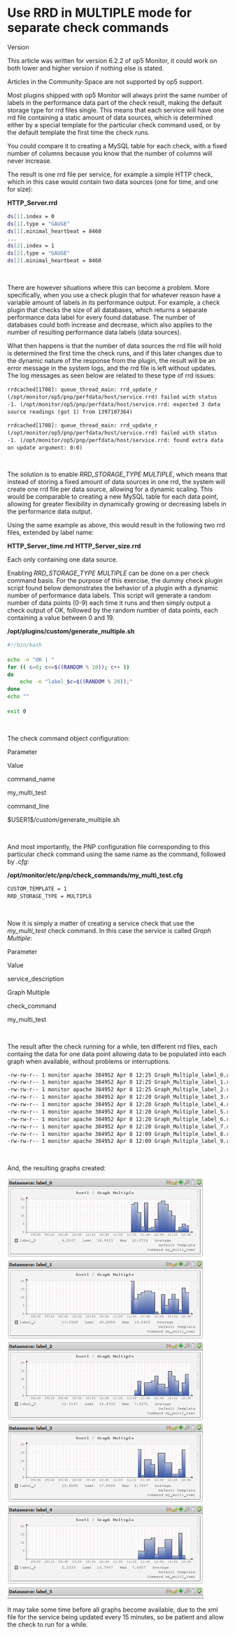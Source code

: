 # Use RRD in MULTIPLE mode for separate check commands

Version

This article was written for version 6.2.2 of op5 Monitor, it could work on both lower and higher version if nothing else is stated.

Articles in the Community-Space are not supported by op5 support.

Most plugins shipped with op5 Monitor will always print the same number of labels in the performance data part of the check result, making the default storage type for rrd files single. This means that each service will have one rrd file containing a static amount of data sources, which is determined either by a special template for the particular check command used, or by the default template the first time the check runs.

You could compare it to creating a MySQL table for each check, with a fixed number of columns because you know that the number of columns will never increase.

The result is one rrd file per service, for example a simple HTTP check, which in this case would contain two data sources (one for time, and one for size):

**HTTP\_Server.rrd**

``` {.bash data-syntaxhighlighter-params="brush: bash; gutter: false; theme: Confluence" data-theme="Confluence" style="brush: bash; gutter: false; theme: Confluence"}
ds[1].index = 0
ds[1].type = "GAUGE"
ds[1].minimal_heartbeat = 8460
...
ds[2].index = 1
ds[2].type = "GAUGE"
ds[2].minimal_heartbeat = 8460
```

 

There are however situations where this can become a problem. More specifically, when you use a check plugin that for whatever reason have a variable amount of labels in its performance output. For example, a check plugin that checks the size of all databases, which returns a separate performance data label for every found database. The number of databases could both increase and decrease, which also applies to the number of resulting performance data labels (data sources).

What then happens is that the number of data sources the rrd file will hold is determined the first time the check runs, and if this later changes due to the dynamic nature of the response from the plugin, the result will be an error message in the system logs, and the rrd file is left without updates. The log messages as seen below are related to these type of rrd issues:

`rrdcached[1708]: queue_thread_main: rrd_update_r (/opt/monitor/op5/pnp/perfdata/host/service.rrd) failed with status -1. (/opt/monitor/op5/pnp/perfdata/host/service.rrd: expected 3 data source readings (got 1) from 1397107364)`

`rrdcached[1708]: queue_thread_main: rrd_update_r (/opt/monitor/op5/pnp/perfdata/host/service.rrd) failed with status -1. (/opt/monitor/op5/pnp/perfdata/host/service.rrd: found extra data on update argument: 0:0)`

 

The solution is to enable *RRD\_STORAGE\_TYPE MULTIPLE*, which means that instead of storing a fixed amount of data sources in one rrd, the system will create one rrd file per data source, allowing for a dynamic scaling. This would be comparable to creating a new MySQL table for each data point, allowing for greater flexibility in dynamically growing or decreasing labels in the performance data output.

Using the same example as above, this would result in the following two rrd files, extended by label name:

**HTTP\_Server\_time.rrd**
**HTTP\_Server\_size.rrd**

Each only containing one data source.

Enabling *RRD\_STORAGE\_TYPE MULTIPLE* can be done on a per check command basis. For the purpose of this exercise, the dummy check plugin script found below demonstrates the behavior of a plugin with a dynamic number of performance data labels. This script will generate a random number of data points (0-9) each time it runs and then simply output a check output of OK, followed by the random number of data points, each containing a value between 0 and 19.

**/opt/plugins/custom/generate\_multiple.sh**

``` {.bash data-syntaxhighlighter-params="brush: bash; gutter: false; theme: Confluence" data-theme="Confluence" style="brush: bash; gutter: false; theme: Confluence"}
#!/bin/bash

echo -n "OK | "
for (( c=0; c<=$((RANDOM % 10)); c++ ))
do
    echo -n "label_$c=$((RANDOM % 20));"
done
echo ""
 
exit 0
```

 

The check command object configuration:

Parameter

Value

command\_name

my\_multi\_test

command\_line

\$USER1\$/custom/generate\_multiple.sh

 

And most importantly, the PNP configuration file corresponding to this particular check command using the same name as the command, followed by *.cfg*:

**/opt/monitor/etc/pnp/check\_commands/my\_multi\_test.cfg**

``` {.bash data-syntaxhighlighter-params="brush: bash; gutter: false; theme: Confluence" data-theme="Confluence" style="brush: bash; gutter: false; theme: Confluence"}
CUSTOM_TEMPLATE = 1
RRD_STORAGE_TYPE = MULTIPLE
```

 

Now it is simply a matter of creating a service check that use the *my\_multi\_test* check command. In this case the service is called *Graph Multiple*:

Parameter

Value

service\_description

Graph Multiple

check\_command

my\_multi\_test

 

The result after the check running for a while, ten different rrd files, each containg the data for one data point allowing data to be populated into each graph when available, without problems or interruptions.

``` {.bash data-syntaxhighlighter-params="brush: bash; gutter: false; theme: Confluence" data-theme="Confluence" style="brush: bash; gutter: false; theme: Confluence"}
-rw-rw-r-- 1 monitor apache 384952 Apr 8 12:25 Graph_Multiple_label_0.rrd
-rw-rw-r-- 1 monitor apache 384952 Apr 8 12:25 Graph_Multiple_label_1.rrd
-rw-rw-r-- 1 monitor apache 384952 Apr 8 12:25 Graph_Multiple_label_2.rrd
-rw-rw-r-- 1 monitor apache 384952 Apr 8 12:20 Graph_Multiple_label_3.rrd
-rw-rw-r-- 1 monitor apache 384952 Apr 8 12:20 Graph_Multiple_label_4.rrd
-rw-rw-r-- 1 monitor apache 384952 Apr 8 12:20 Graph_Multiple_label_5.rrd
-rw-rw-r-- 1 monitor apache 384952 Apr 8 12:20 Graph_Multiple_label_6.rrd
-rw-rw-r-- 1 monitor apache 384952 Apr 8 12:20 Graph_Multiple_label_7.rrd
-rw-rw-r-- 1 monitor apache 384952 Apr 8 12:09 Graph_Multiple_label_8.rrd
-rw-rw-r-- 1 monitor apache 384952 Apr 8 12:09 Graph_Multiple_label_9.rrd
```

 

And, the resulting graphs created:

![](attachments/6193777/6422612.png)

It may take some time before all graphs become available, due to the xml file for the service being updated every 15 minutes, so be patient and allow the check to run for a while.

